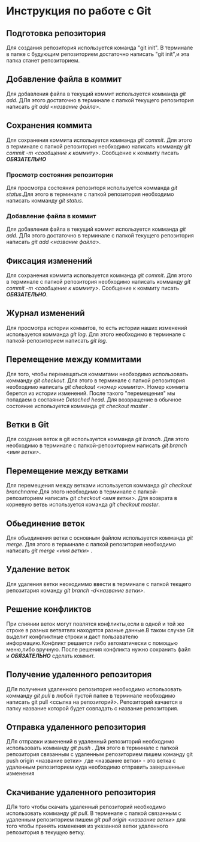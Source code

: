 # Инструкция по работе c Git

## Подготовка репозитория
Для создания репозитория используется команда "git init". В терминале в папке с будующим репозиторием достаточно написать "git init",и эта папка станет репозиторием.

## Добавление файла в коммит
Для добавления файла в текущий коммит используется комманда *git add*. ДЛя этого достаточно в терминале с папкой текущего репозитория написать *git add <название файла>*.

## Сохранения коммита
Для сохранения коммита используется комманда *git commit*. Для этого в терминале с папкой репозитория необходимо написать комманду *git commit -m <сообщение к коммиту>*. Сообщение к коммиту писать ***ОБЯЗАТЕЛЬНО***

### Просмотр состояния репозитория
Для просмотра состояния репозиторя используется комманда *git status*.Для этого в терминале с папкой репозитория необходимо написать комманду *git status*.

### Добавление файла в коммит
Для добавления файла в текущий коммит используется комманда *git add*. ДЛя этого достаточно в терминале с папкой текущего репозитория написать *git add <название файла>*.

## Фиксация изменений
Для сохранения коммита используется комманда *git commit*. Для этого в терминале с папкой репозитория необходимо написать комманду *git commit -m <сообщение к коммиту>*. Сообщение к коммиту писать ***ОБЯЗАТЕЛЬНО***.

## Журнал изменений
Для просмотра истории коммитов, то есть истории наших изменений используется комманда *git log*. Для этого необходимо в терминале с папкой-репозиторием написать *git log*.

## Перемещение между коммитами
Для того, чтобы перемещаться коммитами необходимо использовать комманду *git checkout*. Для этого в терминале с папкой репозитория необходимо написать *git checkout <номер коммита>*. Номер коммита берется из истории изменений. После такого "перемещения" мы попадаем в состаяние *Detached head*. Для возвращение в обычное состояние используется комманда *git checkout master* . 
## Ветки в Git
Для создания веток в git используется комманда *git branch*. Для этого необходимо в терминале с папкой-репозиторием написать *git branch <имя ветки>*.

## Перемещение между ветками
Для перемещения между ветками используется комманда *gir checkout branchname*.Для этого необходимо в терминале с папкой-репозиторием написать *git checkout <имя ветки>*. Для возврата в корневую ветвь используется команда *git checkout master*.

## Обьединение веток 
Для обьединения ветки с основным файлом используется  комманда *git merge*. Для этого в терминале с папкой репозитория необходимо написать *git merge <имя ветки>* .

## Удаление веток
Для удаления ветки неоходиммо ввести в терминале с папкой текщего репозитария команду *git branch -d<название ветки>*.

## Решение конфликтов
При слиянии веток могут повлятся конфликты,если в одной и той же строке в разных ветвятвях находятся разные данные.В таком случае Git выделит конфликтные строки и даст пользавателю информацию.Конфликт решается либо автоматически с помощью меню,либо вручную. После решения конфликта нужно сохранить файл и ***ОБЯЗАТЕЛЬНО*** сделать коммит.

## Получение удаленного репозитория
ДЛя получения удаленного репозитория необходимо использовать комманду *git pull* в любой пустой папке в терминале необходимо написать git pull <ссылка на репозиторий>. Репозиторий качается в папку название которой будет совпадать с название репозитория.

## Отправка удаленного репозитория
ДЛя отправки изменений в удаленный репозиторий необходимо использовать комманду *git push* . Для этого в терминале с папкой репозитория связанным с удаленным репозиторием пишем команду git push origin <название ветки> ,где <название ветки> - это ветка с удаленным репозиторием куда необходимо отправить завершенные изменения

## Скачивание удаленного репозитория
ДЛя того чтобы скачать удаленный репозиторий необходимо использовать комманду *git pull*. В терменале с папкой связанным с удаленным репозиторием пишем *git pull origin <название ветки>* для того чтобы принять изменения из указанной ветки удаленного репозитория в текущую ветку.
